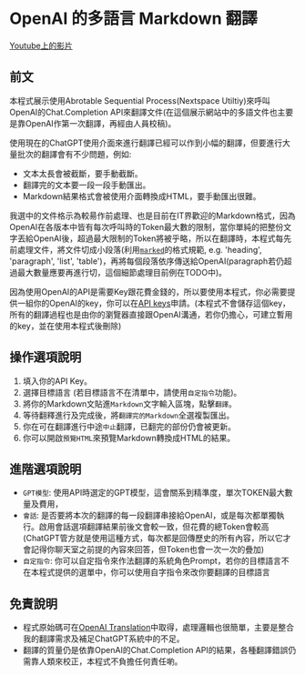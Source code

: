 # OpenAI 的多語言 Markdown 翻譯

[Youtube上的影片](https://youtu.be/8sY2eof_tN0)

## 前文

本程式展示使用Abrotable Sequential Process(Nextspace Utiltiy)來呼叫OpenAI的Chat.Completion API來翻譯文件(在這個展示網站中的多語文件也主要是靠OpenAI作第一次翻譯，再經由人員校稿)。

使用現在的ChatGPT使用介面來進行翻譯已經可以作到小幅的翻譯，但要進行大量批次的翻譯會有不少問題，例如:
 * 文本太長會被截斷，要手動截斷。
 * 翻譯完的文本要一段一段手動匯出。
 * Markdown結果格式會被使用介面轉換成HTML，要手動匯出很難。

我選中的文件格示為較昜作前處理、也是目前在IT界歡迎的Markdown格式，因為OpenAI在各版本中皆有每次呼叫時的Token最大數的限制，當你單純的把整份文字丟給OpenAI後，超過最大限制的Token將被乎略，所以在翻譯時，本程式每先前處理文件，將文件切成小段落(利用[`marked`](https://www.npmjs.com/package/marked)的格式規範, e.g. 'heading', 'paragraph', 'list', 'table')，再將每個段落依序傳送給OpenAI(paragraph若仍超過最大數量應要再進行切，這個細節處理目前例在TODO中)。

因為使用OpenAI的API是需要Key跟花費金錢的，所以要使用本程式，你必需要提供一組你的OpenAI的key，你可以在[API keys](https://platform.openai.com/api-keys)申請。(本程式不會儲存這個key，所有的翻譯過程也是由你的瀏覽器直接跟OpenAI溝通，若你仍擔心，可建立暫用的key，並在使用本程式後刪除)

## 操作選項說明

 1. 填入你的API Key。
 2. 選擇目標語言 (若目標語言不在清單中，請使用`自定指令`功能)。
 3. 將你的Markdown文貼進`Markdown`文字輸入區塊，點擊`翻譯`。
 4. 等待翻釋進行及完成後，將`翻譯完的Markdown`全選複製匯出。
 5. 你在可在翻譯進行中途`中止`翻譯，已翻完的部份仍會被更新。
 6. 你可以開啟`預覽HTML`來預覽Markdown轉換成HTML的結果。
 
## 進階選項說明

 * `GPT模型`: 使用API時選定的GPT模型，這會關系到精準度，單次TOKEN最大數量及費用，
 * `會話`: 是否要將本次的翻譯的每一段翻譯串接給OpenAI，或是每次都單獨執行。啟用會話選項翻譯結果前後文會較一致，但花費的總Token會較高(ChatGPT管方就是使用這種方式，每次都是回傳歷史的所有內容，所以它才會記得你聊天室之前提的內容來回答，但Token也會一次一次的疊加)
 * `自定指令`: 你可以自定指令來作法翻譯的系統角色Prompt，若你的目標語言不在本程式提供的選單中，你可以使用自字指令來改你要翻譯的目標語言

## 免責說明

 * 程式原始碼可在[OpenAI Translation](https://github.com/dennischen/nextspace-demo/tree/master/src/app/demo/openai-translation)中取得，處理邏輯也很簡單，主要是整合我的翻譯需求及補足ChatGPT系統中的不足。
 * 翻譯的質量仍是依靠OpenAI的Chat.Completion API的結果，各種翻譯錯誤仍需靠人類來校正，本程式不負擔任何責任喲。

